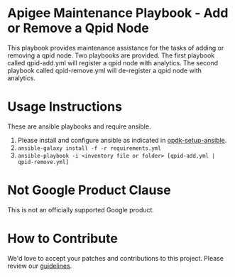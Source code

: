 Apigee Maintenance Playbook - Add or Remove a Qpid Node
=======================================================

This playbook provides maintenance assistance for the tasks of 
adding or removing a qpid node. Two playbooks are provided. The first 
playbook called qpid-add.yml will register a qpid node with analytics. 
The second playbook called qpid-remove.yml will de-register a qpid node
with analytics. 


Usage Instructions
==================

These are ansible playbooks and require ansible.

1. Please install and configure ansible as indicated in [opdk-setup-ansible](https://github.com/carlosfrias/apigee-opdk-playbook-setup-ansible).
1. `ansible-galaxy install -f -r requirements.yml`
1. `ansible-playbook -i <inventory file or folder> [qpid-add.yml | qpid-remove.yml]`

<!-- BEGIN Google Required Disclaimer -->

# Not Google Product Clause

This is not an officially supported Google product.
<!-- END Google Required Disclaimer -->
<!-- BEGIN Google How To Contribute -->
# How to Contribute

We'd love to accept your patches and contributions to this project. Please review our [guidelines](CONTRIBUTING.md).
<!-- END Google How To Contribute -->

